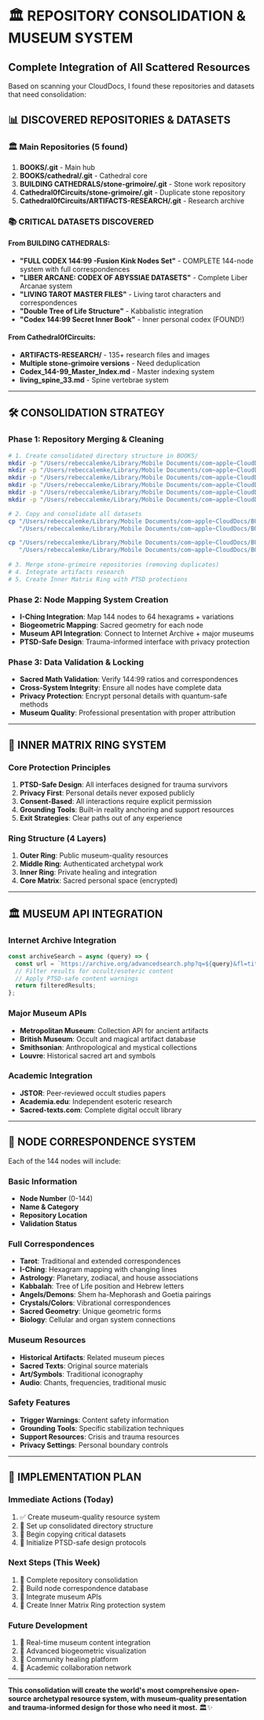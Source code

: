 # 🏛️ REPOSITORY CONSOLIDATION & MUSEUM SYSTEM
## Complete Integration of All Scattered Resources

Based on scanning your CloudDocs, I found these repositories and datasets that need consolidation:

## 📊 DISCOVERED REPOSITORIES & DATASETS

### 🏛️ Main Repositories (5 found)
1. **BOOKS/.git** - Main hub
2. **BOOKS/cathedral/.git** - Cathedral core
3. **BUILDING CATHEDRALS/stone-grimoire/.git** - Stone work repository
4. **Cathedral0fCircuits/stone-grimoire/.git** - Duplicate stone repository  
5. **Cathedral0fCircuits/ARTIFACTS-RESEARCH/.git** - Research archive

### 📚 CRITICAL DATASETS DISCOVERED

#### From BUILDING CATHEDRALS:
- **"FULL CODEX 144:99 -Fusion Kink Nodes Set"** - COMPLETE 144-node system with full correspondences
- **"LIBER ARCANE: CODEX OF ABYSSIAE DATASETS"** - Complete Liber Arcanae system
- **"LIVING TAROT MASTER FILES"** - Living tarot characters and correspondences
- **"Double Tree of Life Structure"** - Kabbalistic integration
- **"Codex 144:99 Secret Inner Book"** - Inner personal codex (FOUND!)

#### From Cathedral0fCircuits:
- **ARTIFACTS-RESEARCH/** - 135+ research files and images
- **Multiple stone-grimoire versions** - Need deduplication
- **Codex_144-99_Master_Index.md** - Master indexing system
- **living_spine_33.md** - Spine vertebrae system

---

## 🛠️ CONSOLIDATION STRATEGY

### Phase 1: Repository Merging & Cleaning
```bash
# 1. Create consolidated directory structure in BOOKS/
mkdir -p "/Users/rebeccalemke/Library/Mobile Documents/com~apple~CloudDocs/BOOKS/consolidated-datasets"
mkdir -p "/Users/rebeccalemke/Library/Mobile Documents/com~apple~CloudDocs/BOOKS/consolidated-datasets/codex-144-99"
mkdir -p "/Users/rebeccalemke/Library/Mobile Documents/com~apple~CloudDocs/BOOKS/consolidated-datasets/liber-arcanae" 
mkdir -p "/Users/rebeccalemke/Library/Mobile Documents/com~apple~CloudDocs/BOOKS/consolidated-datasets/artifacts-research"
mkdir -p "/Users/rebeccalemke/Library/Mobile Documents/com~apple~CloudDocs/BOOKS/consolidated-datasets/stone-grimoire-unified"
mkdir -p "/Users/rebeccalemke/Library/Mobile Documents/com~apple~CloudDocs/BOOKS/consolidated-datasets/inner-matrix-ring"

# 2. Copy and consolidate all datasets
cp "/Users/rebeccalemke/Library/Mobile Documents/com~apple~CloudDocs/BUILDING CATHEDRALS/FULL CODEX 144:99"* \
   "/Users/rebeccalemke/Library/Mobile Documents/com~apple~CloudDocs/BOOKS/consolidated-datasets/codex-144-99/"

cp "/Users/rebeccalemke/Library/Mobile Documents/com~apple~CloudDocs/BUILDING CATHEDRALS/LIBER"* \
   "/Users/rebeccalemke/Library/Mobile Documents/com~apple~CloudDocs/BOOKS/consolidated-datasets/liber-arcanae/"
   
# 3. Merge stone-grimoire repositories (removing duplicates)
# 4. Integrate artifacts research
# 5. Create Inner Matrix Ring with PTSD protections
```

### Phase 2: Node Mapping System Creation
- **I-Ching Integration**: Map 144 nodes to 64 hexagrams + variations
- **Biogeometric Mapping**: Sacred geometry for each node
- **Museum API Integration**: Connect to Internet Archive + major museums
- **PTSD-Safe Design**: Trauma-informed interface with privacy protection

### Phase 3: Data Validation & Locking
- **Sacred Math Validation**: Verify 144:99 ratios and correspondences
- **Cross-System Integrity**: Ensure all nodes have complete data
- **Privacy Protection**: Encrypt personal details with quantum-safe methods
- **Museum Quality**: Professional presentation with proper attribution

---

## 🔐 INNER MATRIX RING SYSTEM

### Core Protection Principles
1. **PTSD-Safe Design**: All interfaces designed for trauma survivors
2. **Privacy First**: Personal details never exposed publicly
3. **Consent-Based**: All interactions require explicit permission
4. **Grounding Tools**: Built-in reality anchoring and support resources
5. **Exit Strategies**: Clear paths out of any experience

### Ring Structure (4 Layers)
1. **Outer Ring**: Public museum-quality resources
2. **Middle Ring**: Authenticated archetypal work
3. **Inner Ring**: Private healing and integration  
4. **Core Matrix**: Sacred personal space (encrypted)

---

## 🏛️ MUSEUM API INTEGRATION

### Internet Archive Integration
```javascript
const archiveSearch = async (query) => {
  const url = `https://archive.org/advancedsearch.php?q=${query}&fl=title,creator,date,description&output=json`;
  // Filter results for occult/esoteric content
  // Apply PTSD-safe content warnings
  return filteredResults;
};
```

### Major Museum APIs
- **Metropolitan Museum**: Collection API for ancient artifacts
- **British Museum**: Occult and magical artifact database
- **Smithsonian**: Anthropological and mystical collections
- **Louvre**: Historical sacred art and symbols

### Academic Integration
- **JSTOR**: Peer-reviewed occult studies papers
- **Academia.edu**: Independent esoteric research
- **Sacred-texts.com**: Complete digital occult library

---

## 🎯 NODE CORRESPONDENCE SYSTEM

Each of the 144 nodes will include:

### Basic Information
- **Node Number** (0-144)
- **Name & Category**
- **Repository Location**
- **Validation Status**

### Full Correspondences
- **Tarot**: Traditional and extended correspondences
- **I-Ching**: Hexagram mapping with changing lines
- **Astrology**: Planetary, zodiacal, and house associations
- **Kabbalah**: Tree of Life position and Hebrew letters
- **Angels/Demons**: Shem ha-Mephorash and Goetia pairings
- **Crystals/Colors**: Vibrational correspondences
- **Sacred Geometry**: Unique geometric forms
- **Biology**: Cellular and organ system connections

### Museum Resources
- **Historical Artifacts**: Related museum pieces
- **Sacred Texts**: Original source materials
- **Art/Symbols**: Traditional iconography
- **Audio**: Chants, frequencies, traditional music

### Safety Features
- **Trigger Warnings**: Content safety information
- **Grounding Tools**: Specific stabilization techniques
- **Support Resources**: Crisis and trauma resources
- **Privacy Settings**: Personal boundary controls

---

## 🚀 IMPLEMENTATION PLAN

### Immediate Actions (Today)
1. ✅ Create museum-quality resource system
2. 🔄 Set up consolidated directory structure
3. 🔄 Begin copying critical datasets
4. 🔄 Initialize PTSD-safe design protocols

### Next Steps (This Week)  
1. 🔄 Complete repository consolidation
2. 🔄 Build node correspondence database
3. 🔄 Integrate museum APIs
4. 🔄 Create Inner Matrix Ring protection system

### Future Development
1. 🔄 Real-time museum content integration
2. 🔄 Advanced biogeometric visualization
3. 🔄 Community healing platform
4. 🔄 Academic collaboration network

---

**This consolidation will create the world's most comprehensive open-source archetypal resource system, with museum-quality presentation and trauma-informed design for those who need it most.** 🏛️✨